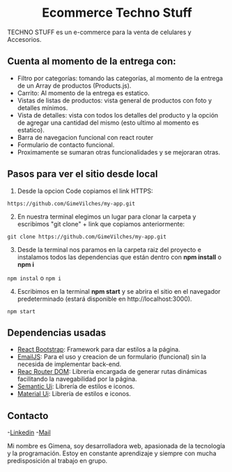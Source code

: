 <h1 align="center">Ecommerce Techno Stuff</h1>

TECHNO STUFF es un e-commerce para la venta de celulares y Accesorios.

## Cuenta al momento de la entrega con:
- Filtro por categorías: tomando las categorías, al momento de la entrega de un Array de productos (Products.js).
- Carrito: Al momento de la entrega es estatico.
- Vistas de listas de productos: vista general de productos con foto y detalles mínimos.
- Vista de detalles: vista con todos los detalles del producto y la opción de agregar una cantidad del mismo (esto ultimo al momento es estatico).
-  Barra de navegacion funcional con react router
- Formulario de contacto funcional.
- Proximamente se sumaran otras funcionalidades y se mejoraran otras.

## Pasos para ver el sitio desde local
1. Desde la opcion Code copiamos el link HTTPS:

`https://github.com/GimeVilches/my-app.git`

2. En nuestra terminal elegimos un lugar para clonar la carpeta y escribimos "git clone" + link que copiamos anteriormente:

`git clone https://github.com/GimeVilches/my-app.git`

3. Desde la terminal nos paramos en la carpeta raiz del proyecto e instalamos todos las dependencias que están dentro con **npm install** o **npm i**

`npm instal` o `npm i`

4. Escribimos en la terminal **npm start** y se abrira el sitio en el navegador predeterminado (estará disponible en http://localhost:3000).

`npm start`

## Dependencias usadas

- [React Bootstrap](https://react-bootstrap.github.io/ "React Bootstrap"): Framework para dar estilos a la página.
- [EmailJS](https://www.emailjs.com/ "EmailJS"): Para el uso y creacion de un formulario (funcional) sin la necesida de implementar back-end.
- [Reac Router DOM](https://www.npmjs.com/package/react-router-dom "Reac Router DOM"): Librería encargada de generar rutas dinámicas facilitando la navegabilidad por la página.
- [Semantic Ui](https://semantic-ui.com/introduction/getting-started.html "Semantic Ui"): Librería de estilos e iconos.
- [Material Ui](https://mui.com/getting-started/usage/ "Material Ui"): Librería de estilos e iconos.




## Contacto
-[Linkedin](https://www.linkedin.com/in/gimena-vilches/ "Linkedin")
-[Mail](gimenavilches.gv@gmail.com "Mail")

Mi nombre es Gimena, soy desarrolladora web,  apasionada de la tecnología y la programación. Estoy en constante aprendizaje y siempre con mucha predisposición al trabajo en grupo.